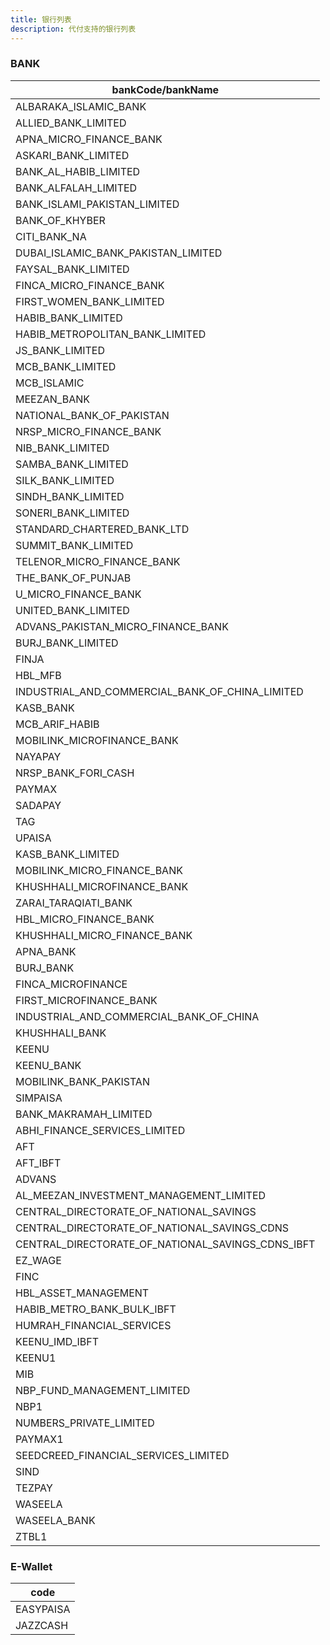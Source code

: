```yaml
---
title: 银行列表
description: 代付支持的银行列表
---
```


### BANK

| bankCode/bankName                   |
| ----------------------------------- |
| ALBARAKA_ISLAMIC_BANK |
| ALLIED_BANK_LIMITED |
| APNA_MICRO_FINANCE_BANK |
| ASKARI_BANK_LIMITED |
| BANK_AL_HABIB_LIMITED |
| BANK_ALFALAH_LIMITED |
| BANK_ISLAMI_PAKISTAN_LIMITED |
| BANK_OF_KHYBER |
| CITI_BANK_NA |
| DUBAI_ISLAMIC_BANK_PAKISTAN_LIMITED |
| FAYSAL_BANK_LIMITED |
| FINCA_MICRO_FINANCE_BANK |
| FIRST_WOMEN_BANK_LIMITED |
| HABIB_BANK_LIMITED |
| HABIB_METROPOLITAN_BANK_LIMITED |
| JS_BANK_LIMITED |
| MCB_BANK_LIMITED |
| MCB_ISLAMIC |
| MEEZAN_BANK |
| NATIONAL_BANK_OF_PAKISTAN |
| NRSP_MICRO_FINANCE_BANK |
| NIB_BANK_LIMITED |
| SAMBA_BANK_LIMITED |
| SILK_BANK_LIMITED |
| SINDH_BANK_LIMITED |
| SONERI_BANK_LIMITED |
| STANDARD_CHARTERED_BANK_LTD |
| SUMMIT_BANK_LIMITED |
| TELENOR_MICRO_FINANCE_BANK |
| THE_BANK_OF_PUNJAB |
| U_MICRO_FINANCE_BANK |
| UNITED_BANK_LIMITED |
| ADVANS_PAKISTAN_MICRO_FINANCE_BANK |
| BURJ_BANK_LIMITED |
| FINJA |
| HBL_MFB |
| INDUSTRIAL_AND_COMMERCIAL_BANK_OF_CHINA_LIMITED |
| KASB_BANK |
| MCB_ARIF_HABIB |
| MOBILINK_MICROFINANCE_BANK |
| NAYAPAY |
| NRSP_BANK_FORI_CASH |
| PAYMAX |
| SADAPAY |
| TAG |
| UPAISA |
| KASB_BANK_LIMITED |
| MOBILINK_MICRO_FINANCE_BANK |
| KHUSHHALI_MICROFINANCE_BANK |
| ZARAI_TARAQIATI_BANK |
| HBL_MICRO_FINANCE_BANK |
| KHUSHHALI_MICRO_FINANCE_BANK |
| APNA_BANK |
| BURJ_BANK |
| FINCA_MICROFINANCE |
| FIRST_MICROFINANCE_BANK |
| INDUSTRIAL_AND_COMMERCIAL_BANK_OF_CHINA |
| KHUSHHALI_BANK |
| KEENU |
| KEENU_BANK |
| MOBILINK_BANK_PAKISTAN |
| SIMPAISA |
| BANK_MAKRAMAH_LIMITED |
| ABHI_FINANCE_SERVICES_LIMITED |
| AFT |
| AFT_IBFT |
| ADVANS |
| AL_MEEZAN_INVESTMENT_MANAGEMENT_LIMITED |
| CENTRAL_DIRECTORATE_OF_NATIONAL_SAVINGS |
| CENTRAL_DIRECTORATE_OF_NATIONAL_SAVINGS_CDNS |
| CENTRAL_DIRECTORATE_OF_NATIONAL_SAVINGS_CDNS_IBFT |
| EZ_WAGE |
| FINC |
| HBL_ASSET_MANAGEMENT |
| HABIB_METRO_BANK_BULK_IBFT |
| HUMRAH_FINANCIAL_SERVICES |
| KEENU_IMD_IBFT |
| KEENU1 |
| MIB |
| NBP_FUND_MANAGEMENT_LIMITED |
| NBP1 |
| NUMBERS_PRIVATE_LIMITED |
| PAYMAX1 |
| SEEDCREED_FINANCIAL_SERVICES_LIMITED |
| SIND |
| TEZPAY |
| WASEELA |
| WASEELA_BANK |
| ZTBL1 |

### E-Wallet

| code      |
| --------- |
| EASYPAISA |
| JAZZCASH  |
